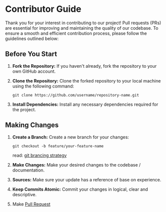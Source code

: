 
# Contributor Guide

Thank you for your interest in contributing to our project! Pull requests (PRs) are essential for improving and maintaining the quality of our codebase. To ensure a smooth and efficient contribution process, please follow the guidelines outlined below:

## Before You Start

1. **Fork the Repository:** If you haven't already, fork the repository to your own GitHub account.

2. **Clone the Repository:** Clone the forked repository to your local machine using the following command:

    `git clone https://github.com/username/repository-name.git`

3. **Install Dependencies:** Install any necessary dependencies required for the project.

## Making Changes

1. **Create a Branch:** Create a new branch for your changes:

    `git checkout -b feature/your-feature-name`

    read: [git brancing strategy](./docs/3_VERSION_CONTROL_GIT.md#branching-strategy)

2. **Make Changes:** Make your desired changes to the codebase / documentation.

3. **Sources:** Make sure your update has a reference of base on experience.

4. **Keep Commits Atomic:** Commit your changes in logical, clear and descriptive.

5. Make [Pull Request](.github/PULL_REQUEST_TEMPLATE.md)
